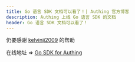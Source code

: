 ```yaml
---
title: Go 语言 SDK 文档可以看了！| Authing 官方博客
description: Authing 上线 Go 语言 SDK 的文档
header: Go 语言 SDK 文档可以看了！
---
```


仍要感谢 [kelvinji2009](https://github.com/kelvinji2009) 的帮助

在线地址 => [Go SDK for Authing](https://docs.authing.cn/#/quick_start/go)

<!-- more -->

